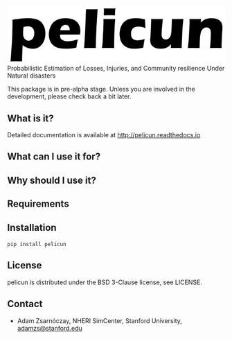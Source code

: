 ![pelicun](docs/figures/logo.PNG)
Probabilistic Estimation of Losses, Injuries, and Community resilience Under Natural disasters

This package is in pre-alpha stage. Unless you are involved in the development, 
please check back a bit later.

## What is it?

Detailed documentation is available at http://pelicun.readthedocs.io

## What can I use it for?

## Why should I use it?

## Requirements

## Installation

```
pip install pelicun
```

## License

pelicun is distributed under the BSD 3-Clause license, see LICENSE.

## Contact

* Adam Zsarnóczay, NHERI SimCenter, Stanford University, adamzs@stanford.edu